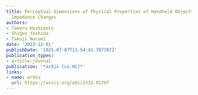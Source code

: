 ```yaml
---
title: Perceptual Dimensions of Physical Properties of Handheld Objects Induced by
  Impedance Changes
authors:
- Takeru Hashimoto
- Shigeo Yoshida
- Takuji Narumi
date: '2023-12-01'
publishDate: '2025-07-07T13:54:41.787787Z'
publication_types:
- article-journal
publication: '*arXiv [cs.HC]*'
links:
- name: arXiv
  url: https://arxiv.org/abs/2312.01707
---
```

